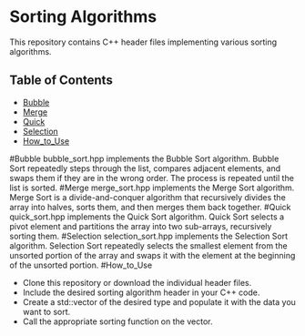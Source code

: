 # Sorting Algorithms
This repository contains C++ header files implementing various sorting algorithms.
## Table of Contents
- [Bubble](Bubble)
- [Merge](#Merge)
- [Quick](#Quick)
- [Selection](#Selection)
- [How_to_Use](#How_to_Use)

#Bubble
bubble_sort.hpp implements the Bubble Sort algorithm. Bubble Sort repeatedly steps through the list, compares adjacent elements, and swaps them if they are in the wrong order. The process is repeated until the list is sorted.
#Merge
merge_sort.hpp implements the Merge Sort algorithm. Merge Sort is a divide-and-conquer algorithm that recursively divides the array into halves, sorts them, and then merges them back together.
#Quick
quick_sort.hpp implements the Quick Sort algorithm. Quick Sort selects a pivot element and partitions the array into two sub-arrays, recursively sorting them.
#Selection
selection_sort.hpp implements the Selection Sort algorithm. Selection Sort repeatedly selects the smallest element from the unsorted portion of the array and swaps it with the element at the beginning of the unsorted portion.
#How_to_Use
- Clone this repository or download the individual header files.
- Include the desired sorting algorithm header in your C++ code.
- Create a std::vector of the desired type and populate it with the data you want to sort.
- Call the appropriate sorting function on the vector.
